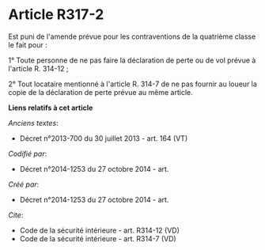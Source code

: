 # Article R317-2

Est puni de l'amende prévue pour les contraventions de la quatrième classe le fait pour : 

1° Toute personne de ne pas faire la déclaration de perte ou de vol prévue à l'article R. 314-12 ; 

2° Tout locataire mentionné à l'article R. 314-7 de ne pas fournir au loueur la copie de la déclaration de perte prévue au
même article.

**Liens relatifs à cet article**

_Anciens textes_:

  - Décret n°2013-700 du 30 juillet 2013 - art. 164 (VT)

_Codifié par_:

  - Décret n°2014-1253 du 27 octobre 2014 - art.

_Créé par_:

  - Décret n°2014-1253 du 27 octobre 2014 - art.

_Cite_:

  - Code de la sécurité intérieure - art. R314-12 (VD)
  - Code de la sécurité intérieure - art. R314-7 (VD)
